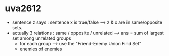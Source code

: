 # uva2612
- sentence z says : sentence x is true/false --> z & x are in same/opposite sets.
- actually 3 relations : same / opposite / unrelated --> ans = sum of largest set among unrelated groups
	- for each group --> use the "Friend-Enemy Union Find Set"
	- enemies of enemies 
